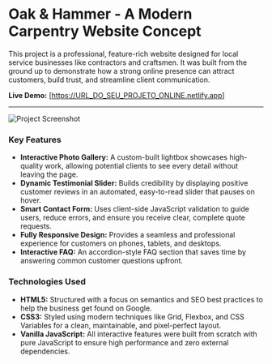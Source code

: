 # Oak & Hammer - A Modern Carpentry Website Concept

This project is a professional, feature-rich website designed for local service businesses like contractors and craftsmen. It was built from the ground up to demonstrate how a strong online presence can attract customers, build trust, and streamline client communication.

**Live Demo:** [https://URL_DO_SEU_PROJETO_ONLINE.netlify.app]

---

![Project Screenshot](URL_DA_SUA_IMAGEM_AQUI.png)

### Key Features

* **Interactive Photo Gallery:** A custom-built lightbox showcases high-quality work, allowing potential clients to see every detail without leaving the page.
* **Dynamic Testimonial Slider:** Builds credibility by displaying positive customer reviews in an automated, easy-to-read slider that pauses on hover.
* **Smart Contact Form:** Uses client-side JavaScript validation to guide users, reduce errors, and ensure you receive clear, complete quote requests.
* **Fully Responsive Design:** Provides a seamless and professional experience for customers on phones, tablets, and desktops.
* **Interactive FAQ:** An accordion-style FAQ section that saves time by answering common customer questions upfront.

### Technologies Used

* **HTML5:** Structured with a focus on semantics and SEO best practices to help the business get found on Google.
* **CSS3:** Styled using modern techniques like Grid, Flexbox, and CSS Variables for a clean, maintainable, and pixel-perfect layout.
* **Vanilla JavaScript:** All interactive features were built from scratch with pure JavaScript to ensure high performance and zero external dependencies.
